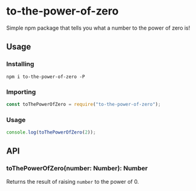# to-the-power-of-zero
Simple npm package that tells you what a number to the power of zero is!

## Usage

### Installing
`npm i to-the-power-of-zero -P`

### Importing
```js
const toThePowerOfZero = require("to-the-power-of-zero");
```

### Usage
```js
console.log(toThePowerOfZero(2));
```

## API
### toThePowerOfZero(number: Number): Number
Returns the result of raising `number` to the power of 0.
